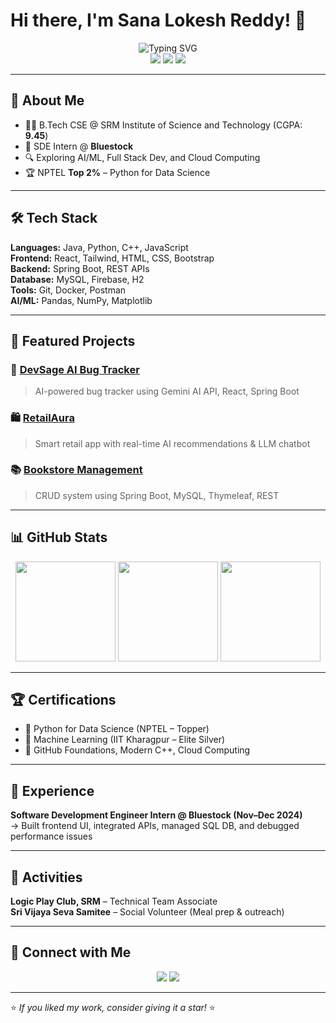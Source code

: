 # Hi there, I'm Sana Lokesh Reddy! 👋

<div align="center">
  <img src="https://readme-typing-svg.herokuapp.com?font=Fira+Code&size=30&duration=3000&pause=1000&color=00D9FF&center=true&vCenter=true&width=600&lines=Software+Development+Engineer;Full+Stack+Developer;AI+Enthusiast;Problem+Solver" alt="Typing SVG" />
  <br/>
  <a href="mailto:sanalokeshreddy@gmail.com"><img src="https://img.shields.io/badge/Gmail-D14836?style=for-the-badge&logo=gmail&logoColor=white"/></a>
  <a href="https://linkedin.com/in/sanalokeshreddy"><img src="https://img.shields.io/badge/LinkedIn-0077B5?style=for-the-badge&logo=linkedin&logoColor=white"/></a>
  <a href="https://github.com/sanalokeshreddy"><img src="https://img.shields.io/badge/GitHub-100000?style=for-the-badge&logo=github&logoColor=white"/></a>
</div>

---

## 🎯 About Me
- 🧑‍🎓 B.Tech CSE @ SRM Institute of Science and Technology (CGPA: **9.45**)
- 💼 SDE Intern @ **Bluestock**
- 🔍 Exploring AI/ML, Full Stack Dev, and Cloud Computing
- 🏆 NPTEL **Top 2%** – Python for Data Science

---

## 🛠️ Tech Stack

**Languages:** Java, Python, C++, JavaScript  
**Frontend:** React, Tailwind, HTML, CSS, Bootstrap  
**Backend:** Spring Boot, REST APIs  
**Database:** MySQL, Firebase, H2  
**Tools:** Git, Docker, Postman  
**AI/ML:** Pandas, NumPy, Matplotlib  

---

## 🚀 Featured Projects

### 🔧 [DevSage AI Bug Tracker](https://github.com/sanalokeshreddy/DevSage)
> AI-powered bug tracker using Gemini AI API, React, Spring Boot

### 🛍 [RetailAura](https://github.com/sanalokeshreddy)
> Smart retail app with real-time AI recommendations & LLM chatbot

### 📚 [Bookstore Management](https://github.com/sanalokeshreddy)
> CRUD system using Spring Boot, MySQL, Thymeleaf, REST

---

## 📊 GitHub Stats

<div align="center">
  <img src="https://github-readme-stats.vercel.app/api?username=sanalokeshreddy&show_icons=true&theme=tokyonight" height="160"/>
  <img src="https://github-readme-stats.vercel.app/api/top-langs/?username=sanalokeshreddy&layout=compact&theme=tokyonight" height="160"/>
  <img src="https://github-readme-streak-stats.herokuapp.com/?user=sanalokeshreddy&theme=tokyonight" height="160"/>
</div>

---

## 🏆 Certifications

- 🥇 Python for Data Science (NPTEL – Topper)
- 🥈 Machine Learning (IIT Kharagpur – Elite Silver)
- 📘 GitHub Foundations, Modern C++, Cloud Computing

---

## 💼 Experience

**Software Development Engineer Intern @ Bluestock (Nov–Dec 2024)**  
→ Built frontend UI, integrated APIs, managed SQL DB, and debugged performance issues

---

## 🤝 Activities

**Logic Play Club, SRM** – Technical Team Associate  
**Sri Vijaya Seva Samitee** – Social Volunteer (Meal prep & outreach)

---

## 🔗 Connect with Me

<div align="center">
  <a href="mailto:sanalokeshreddy@gmail.com"><img src="https://img.shields.io/badge/Email-D14836?style=for-the-badge&logo=gmail&logoColor=white"/></a>
  <a href="https://linkedin.com/in/sanalokeshreddy"><img src="https://img.shields.io/badge/LinkedIn-0077B5?style=for-the-badge&logo=linkedin&logoColor=white"/></a>
</div>

---

⭐ *If you liked my work, consider giving it a star!* ⭐
